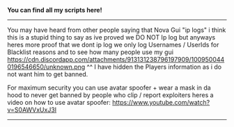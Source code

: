 **You can find all my scripts here!**

----------------------

You may have heard from other people saying that Nova Gui "ip logs" i think this is a stupid thing to say as ive proved we DO NOT Ip log but anyways heres more proof that we dont ip log we only log Usernames / UserIds for Blacklist reasons and to see how many people use my gui
https://cdn.discordapp.com/attachments/913131238796197909/1009500440196546650/unknown.png
^^ I have hidden the Players information as i do not want him to get banned.

For maximum security you can use avatar spoofer + wear a mask in da hood to never get banned by people who clip / report exploiters heres a video on how to use avatar spoofer:
https://www.youtube.com/watch?v=S0AWVxUxJ3I

----------------------
